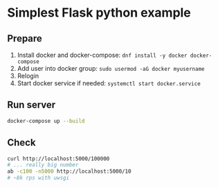 # Simplest Flask python example

## Prepare

1. Install docker and docker-compose: `dnf install -y docker docker-compose`
1. Add user into docker group: `sudo usermod -aG docker myusername`
1. Relogin
1. Start docker service if needed: `systemctl start docker.service`

## Run server

```sh
docker-compose up --build
```

## Check

```sh
curl http://localhost:5000/100000
# ... really big number
ab -c100 -n5000 http://localhost:5000/10
# ~8k rps with uwsgi
```

